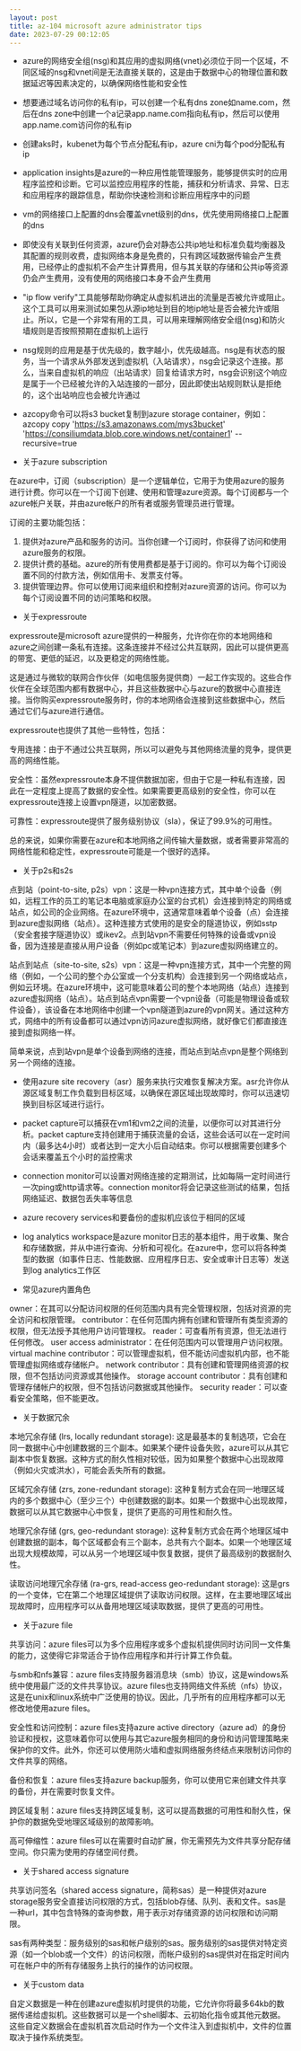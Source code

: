 ```yaml
---
layout: post
title: az-104 microsoft azure administrator tips
date: 2023-07-29 00:12:05
---
```


- azure的网络安全组(nsg)和其应用的虚拟网络(vnet)必须位于同一个区域，不同区域的nsg和vnet间是无法直接关联的，这是由于数据中心的物理位置和数据延迟等因素决定的，以确保网络性能和安全性

- 想要通过域名访问你的私有ip，可以创建一个私有dns zone如name.com，然后在dns zone中创建一个a记录app.name.com指向私有ip，然后可以使用app.name.com访问你的私有ip

- 创建aks时，kubenet为每个节点分配私有ip，azure cni为每个pod分配私有ip

- application insights是azure的一种应用性能管理服务，能够提供实时的应用程序监控和诊断。它可以监控应用程序的性能，捕获和分析请求、异常、日志和应用程序的跟踪信息，帮助你快速检测和诊断应用程序中的问题

- vm的网络接口上配置的dns会覆盖vnet级别的dns，优先使用网络接口上配置的dns

- 即使没有关联到任何资源，azure仍会对静态公共ip地址和标准负载均衡器及其配置的规则收费，虚拟网络本身是免费的，只有跨区域数据传输会产生费用，已经停止的虚拟机不会产生计算费用，但与其关联的存储和公共ip等资源仍会产生费用，没有使用的网络接口本身不会产生费用

- "ip flow verify"工具能够帮助你确定从虚拟机进出的流量是否被允许或阻止。这个工具可以用来测试如果包从源ip地址到目的地ip地址是否会被允许或阻止。所以，它是一个非常有用的工具，可以用来理解网络安全组(nsg)和防火墙规则是否按照预期在虚拟机上运行

- nsg规则的应用是基于优先级的，数字越小，优先级越高。nsg是有状态的服务，当一个请求从外部发送到虚拟机（入站请求），nsg会记录这个连接。那么，当来自虚拟机的响应（出站请求）回复给请求方时，nsg会识别这个响应是属于一个已经被允许的入站连接的一部分，因此即使出站规则默认是拒绝的，这个出站响应也会被允许通过

- azcopy命令可以将s3 bucket复制到azure storage container，例如：azcopy copy 'https://s3.amazonaws.com/mys3bucket' 'https://consiliumdata.blob.core.windows.net/container1' --recursive=true

- 关于azure subscription

在azure中，订阅（subscription）是一个逻辑单位，它用于为使用azure的服务进行计费。你可以在一个订阅下创建、使用和管理azure资源。每个订阅都与一个azure帐户关联，并由azure帐户的所有者或服务管理员进行管理。

订阅的主要功能包括：

1) 提供对azure产品和服务的访问。当你创建一个订阅时，你获得了访问和使用azure服务的权限。
2) 提供计费的基础。azure的所有使用费都是基于订阅的。你可以为每个订阅设置不同的付款方法，例如信用卡、发票支付等。
3) 提供管理边界。你可以使用订阅来组织和控制对azure资源的访问。你可以为每个订阅设置不同的访问策略和权限。

- 关于expressroute

expressroute是microsoft azure提供的一种服务，允许你在你的本地网络和azure之间创建一条私有连接。这条连接并不经过公共互联网，因此可以提供更高的带宽、更低的延迟，以及更稳定的网络性能。

这是通过与微软的联网合作伙伴（如电信服务提供商）一起工作实现的。这些合作伙伴在全球范围内都有数据中心，并且这些数据中心与azure的数据中心直接连接。当你购买expressroute服务时，你的本地网络会连接到这些数据中心，然后通过它们与azure进行通信。

expressroute也提供了其他一些特性，包括：

专用连接：由于不通过公共互联网，所以可以避免与其他网络流量的竞争，提供更高的网络性能。

安全性：虽然expressroute本身不提供数据加密，但由于它是一种私有连接，因此在一定程度上提高了数据的安全性。如果需要更高级别的安全性，你可以在expressroute连接上设置vpn隧道，以加密数据。

可靠性：expressroute提供了服务级别协议（sla），保证了99.9%的可用性。

总的来说，如果你需要在azure和本地网络之间传输大量数据，或者需要非常高的网络性能和稳定性，expressroute可能是一个很好的选择。

- 关于p2s和s2s

点到站（point-to-site, p2s）vpn：这是一种vpn连接方式，其中单个设备（例如，远程工作的员工的笔记本电脑或家庭办公室的台式机）会连接到特定的网络或站点，如公司的企业网络。在azure环境中，这通常意味着单个设备（点）会连接到azure虚拟网络（站点）。这种连接方式使用的是安全的隧道协议，例如sstp（安全套接字隧道协议）或ikev2。点到站vpn不需要任何特殊的设备或vpn设备，因为连接是直接从用户设备（例如pc或笔记本）到azure虚拟网络建立的。

站点到站点（site-to-site, s2s）vpn：这是一种vpn连接方式，其中一个完整的网络（例如，一个公司的整个办公室或一个分支机构）会连接到另一个网络或站点，例如云环境。在azure环境中，这可能意味着公司的整个本地网络（站点）连接到azure虚拟网络（站点）。站点到站点vpn需要一个vpn设备（可能是物理设备或软件设备），该设备在本地网络中创建一个vpn隧道到azure的vpn网关。通过这种方式，网络中的所有设备都可以通过vpn访问azure虚拟网络，就好像它们都直接连接到虚拟网络一样。

简单来说，点到站vpn是单个设备到网络的连接，而站点到站点vpn是整个网络到另一个网络的连接。

- 使用azure site recovery（asr）服务来执行灾难恢复解决方案。asr允许你从源区域复制工作负载到目标区域，以确保在源区域出现故障时，你可以迅速切换到目标区域进行运行。

- packet capture可以捕获在vm1和vm2之间的流量，以便你可以对其进行分析。packet capture支持创建用于捕获流量的会话，这些会话可以在一定时间内（最多达4小时）或者达到一定大小后自动结束。你可以根据需要创建多个会话来覆盖五个小时的监控需求

- connection monitor可以设置对网络连接的定期测试，比如每隔一定时间进行一次ping或http请求等。connection monitor将会记录这些测试的结果，包括网络延迟、数据包丢失率等信息

- azure recovery services和要备份的虚拟机应该位于相同的区域

- log analytics workspace是azure monitor日志的基本组件，用于收集、聚合和存储数据，并从中进行查询、分析和可视化。在azure中，您可以将各种类型的数据（如事件日志、性能数据、应用程序日志、安全或审计日志等）发送到log analytics工作区

- 常见azure内置角色

owner：在其可以分配访问权限的任何范围内具有完全管理权限，包括对资源的完全访问和权限管理。
contributor：在任何范围内拥有创建和管理所有类型资源的权限，但无法授予其他用户访问管理权。
reader：可查看所有资源，但无法进行任何修改。
user access administrator：在任何范围内可以管理用户访问权限。
virtual machine contributor：可以管理虚拟机，但不能访问虚拟机内部，也不能管理虚拟网络或存储帐户。
network contributor：具有创建和管理网络资源的权限，但不包括访问资源或其他操作。
storage account contributor：具有创建和管理存储帐户的权限，但不包括访问数据或其他操作。
security reader：可以查看安全策略，但不能更改。

- 关于数据冗余

本地冗余存储 (lrs, locally redundant storage): 这是最基本的复制选项，它会在同一数据中心中创建数据的三个副本。如果某个硬件设备失败，azure可以从其它副本中恢复数据。这种方式的耐久性相对较低，因为如果整个数据中心出现故障（例如火灾或洪水），可能会丢失所有的数据。

区域冗余存储 (zrs, zone-redundant storage): 这种复制方式会在同一地理区域内的多个数据中心（至少三个）中创建数据的副本。如果一个数据中心出现故障，数据可以从其它数据中心中恢复，提供了更高的可用性和耐久性。

地理冗余存储 (grs, geo-redundant storage): 这种复制方式会在两个地理区域中创建数据的副本，每个区域都会有三个副本，总共有六个副本。如果一个地理区域出现大规模故障，可以从另一个地理区域中恢复数据，提供了最高级别的数据耐久性。

读取访问地理冗余存储 (ra-grs, read-access geo-redundant storage): 这是grs的一个变体，它在第二个地理区域提供了读取访问权限。这样，在主要地理区域出现故障时，应用程序可以从备用地理区域读取数据，提供了更高的可用性。

- 关于azure file

共享访问：azure files可以为多个应用程序或多个虚拟机提供同时访问同一文件集的能力，这使得它非常适合于协作应用程序和并行计算工作负载。

与smb和nfs兼容：azure files支持服务器消息块（smb）协议，这是windows系统中使用最广泛的文件共享协议。azure files也支持网络文件系统（nfs）协议，这是在unix和linux系统中广泛使用的协议。因此，几乎所有的应用程序都可以无修改地使用azure files。

安全性和访问控制：azure files支持azure active directory（azure ad）的身份验证和授权，这意味着你可以使用与其它azure服务相同的身份和访问管理策略来保护你的文件。此外，你还可以使用防火墙和虚拟网络服务终结点来限制访问你的文件共享的网络。

备份和恢复：azure files支持azure backup服务，你可以使用它来创建文件共享的备份，并在需要时恢复文件。

跨区域复制：azure files支持跨区域复制，这可以提高数据的可用性和耐久性，保护你的数据免受地理区域级别的故障影响。

高可伸缩性：azure files可以在需要时自动扩展，你无需预先为文件共享分配存储空间。你只需为使用的存储空间付费。


- 关于shared access signature

共享访问签名（shared access signature，简称sas）是一种提供对azure storage服务安全直接访问权限的方式，包括blob存储、队列、表和文件。sas是一种url，其中包含特殊的查询参数，用于表示对存储资源的访问权限和访问期限。

sas有两种类型：服务级别的sas和帐户级别的sas。服务级别的sas提供对特定资源（如一个blob或一个文件）的访问权限，而帐户级别的sas提供对在指定时间内可在帐户中的所有存储服务上执行的操作的访问权限。


- 关于custom data

自定义数据是一种在创建azure虚拟机时提供的功能，它允许你将最多64kb的数据传递给虚拟机。这些数据可以是一个shell脚本、云初始化指令或其他元数据。这些自定义数据会在虚拟机首次启动时作为一个文件注入到虚拟机中，文件的位置取决于操作系统类型。
